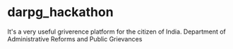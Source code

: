 # darpg_hackathon
It's a very useful griverence platform for the citizen of India. Department of Administrative Reforms and Public Grievances
